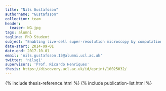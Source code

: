 ```yaml
---
title: "Nils Gustafsson"
authorname: "Gustafsson"
collection: team
header:
  teaser: NG.jpg
tags: alumni
tagline: PhD Student
subject: "Enabling live-cell super-resolution microscopy by computational analysis and fluorescent probe design."
date-start: 2014-09-01
date-end: 2017-10-01
email: 'nils.gustafsson.13@alumni.ucl.ac.uk'
twitter: 'nilsg1'
supervisors: 'Prof. Ricardo Henriques'
thesis: https://discovery.ucl.ac.uk/id/eprint/10025032/
---
```


{% include thesis-reference.html %}
{% include publication-list.html %}
